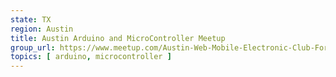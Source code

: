 ```yaml
---
state: TX
region: Austin
title: Austin Arduino and MicroController Meetup
group_url: https://www.meetup.com/Austin-Web-Mobile-Electronic-Club-For-Beginners-Experts
topics: [ arduino, microcontroller ]
---
```

